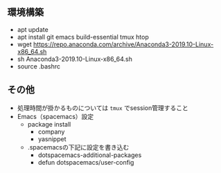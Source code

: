 ## 環境構築
- apt update
- apt install git emacs build-essential tmux htop
- wget https://repo.anaconda.com/archive/Anaconda3-2019.10-Linux-x86_64.sh
- sh Anaconda3-2019.10-Linux-x86_64.sh
- source .bashrc

## その他
- 処理時間が掛かるものについては `tmux` でsession管理すること
- Emacs（spacemacs）設定
    - package install
        - company
        - yasnippet
    - .spacemacsの下記に設定を書き込む
        - dotspacemacs-additional-packages
        - defun dotspacemacs/user-config
